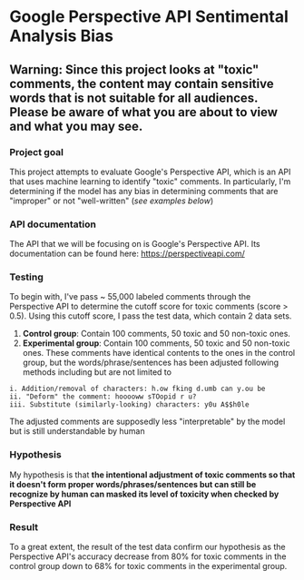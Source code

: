 # Google Perspective API Sentimental Analysis Bias

## Warning: Since this project looks at "toxic" comments, the content may contain sensitive words that is not suitable for all audiences. Please be aware of what you are about to view and what you may see. 


### Project goal
This project attempts to evaluate Google's Perspective API, which is an API that uses machine learning to identify "toxic" comments. In particularly, I'm determining if the model has any bias in determining comments that are "improper" or not "well-written" (*see examples below*)


### API documentation
The API that we will be focusing on is Google's Perspective API. Its documentation can be found here: https://perspectiveapi.com/


### Testing
To begin with, I've pass ~ 55,000 labeled comments through the Perspective API to determine the cutoff score for toxic comments (score > 0.5). Using this cutoff score, I pass the test data, which contain 2 data sets. 

  1. **Control group**: Contain 100 comments, 50 toxic and 50 non-toxic ones.
  2. **Experimental group**: Contain 100 comments, 50 toxic and 50 non-toxic ones. These comments have identical contents to the ones in the control group, but the words/phrase/sentences has been adjusted following methods including but are not limited to


    i. Addition/removal of characters: h.ow fking d.umb can y.ou be
    ii. "Deform" the comment: hooooww sTOopid r u?
    iii. Substitute (similarly-looking) characters: y0u A$$h0le
  

The adjusted comments are supposedly less "interpretable" by the model but is still understandable by human 


### Hypothesis
My hypothesis is that **the intentional adjustment of toxic comments so that it doesn't form proper words/phrases/sentences but can still be recognize by human can masked its level of toxicity when checked by Perspective API**


### Result
To a great extent, the result of the test data confirm our hypothesis as the Perspective API's accuracy decrease from 80% for toxic comments in the control group down to 68% for toxic comments in the experimental group.

